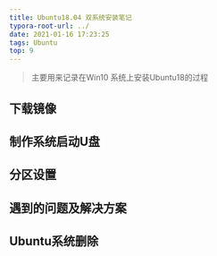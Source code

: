 ```yaml
---
title: Ubuntu18.04 双系统安装笔记
typora-root-url: ../
date: 2021-01-16 17:23:25
tags: Ubuntu
top: 9
---
```


> 主要用来记录在Win10 系统上安装Ubuntu18的过程

## 下载镜像





## 制作系统启动U盘





## 分区设置



## 遇到的问题及解决方案

> 



## Ubuntu系统删除

